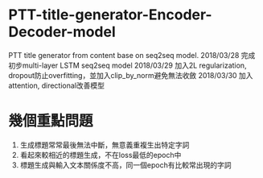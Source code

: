 # PTT-title-generator-Encoder-Decoder-model

 PTT title generator from content base on seq2seq model.
 2018/03/28 完成初步multi-layer LSTM seq2seq model
 2018/03/29 加入2L regularization, dropout防止overfitting，並加入clip_by_norm避免無法收斂
 2018/03/30 加入attention, directional改善模型

# 幾個重點問題
1. 生成標題常常最後無法中斷，無意義重複生出特定字詞
2. 看起來較相近的標題生成，不在loss最低的epoch中
3. 標題生成與輸入文本關係度不高，同一個epoch有比較常出現的字詞
